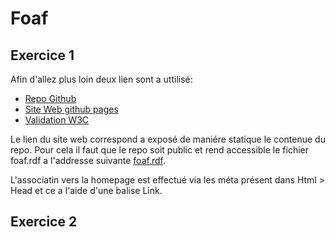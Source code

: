 # Foaf

## Exercice 1

Afin d'allez plus loin deux lien sont a uttilisé:

- [Repo Github](https://github.com/batleforc/foaf)
- [Site Web github pages](https://batleforc.github.io/foaf/)
- [Validation W3C](https://www.w3.org/RDF/Validator/rdfval?URI=https%3A%2F%2Fbatleforc.github.io%2Ffoaf%2Ffoaf.rdf&PARSE=Parse+URI%3A+&TRIPLES_AND_GRAPH=PRINT_TRIPLES&FORMAT=PNG_EMBED)

Le lien du site web correspond a exposé de maniére statique le contenue du repo. Pour cela il faut que le repo soit public et rend accessible le fichier foaf.rdf a l'addresse suivante [foaf.rdf](https://batleforc.github.io/foaf/foaf.rdf).

L'associatin vers la homepage est effectué via les méta présent dans Html > Head et ce a l'aide d'une balise Link.

## Exercice 2
